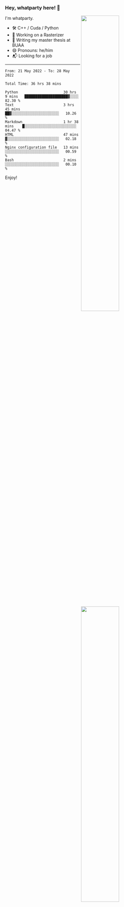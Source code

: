 ### Hey, whatparty here! 👋

[<img align="right" width="50%" src="https://github-readme-stats-ouuan.vercel.app/api?username=whatparty&theme=dark&show_icons=true">](https://metrics.lecoq.io/whatparty#gh-dark-mode-only)
[<img align="right" width="50%" src="https://github-readme-stats-ouuan.vercel.app/api?username=whatparty&show_icons=true">](https://metrics.lecoq.io/whatparty#gh-light-mode-only)

I'm whatparty.

- 🛠️ C++ / Cuda / Python 
- 🔭 Working on a Rasterizer
- 🌱 Writing my master thesis at BUAA
- 😄 Pronouns: he/him
- 📬 Looking for a job

---

<!--START_SECTION:waka-->

```text
From: 21 May 2022 - To: 28 May 2022

Total Time: 36 hrs 38 mins

Python                     30 hrs 9 mins   ████████████████████▓░░░░   82.30 %
Text                       3 hrs 45 mins   ██▓░░░░░░░░░░░░░░░░░░░░░░   10.26 %
Markdown                   1 hr 38 mins    █░░░░░░░░░░░░░░░░░░░░░░░░   04.47 %
HTML                       47 mins         ▓░░░░░░░░░░░░░░░░░░░░░░░░   02.18 %
Nginx configuration file   13 mins         ░░░░░░░░░░░░░░░░░░░░░░░░░   00.59 %
Bash                       2 mins          ░░░░░░░░░░░░░░░░░░░░░░░░░   00.10 %
```

<!--END_SECTION:waka-->

Enjoy!
